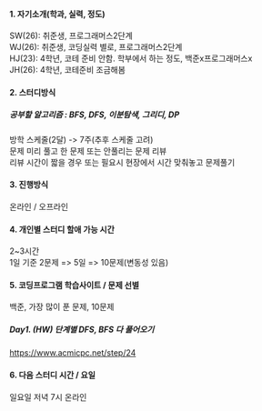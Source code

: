 #### 1. 자기소개(학과, 실력, 정도)   

SW(26): 취준생, 프로그래머스2단계   
WJ(26): 취준생, 코딩실력 별로, 프로그래머스2단계   
HJ(23): 4학년, 코테 준비 안함. 학부에서 하는 정도, 백준x프로그래머스x   
JH(26): 4학년, 코테준비 조금해봄   
#### 2. 스터디방식 
##### 공부할 알고리즘 : BFS, DFS, 이분탐색, 그리디, DP
방학 스케줄(2달) -> 7주(추후 스케줄 고려)  
문제 미리 풀고 한 문제 또는 안풀리는 문제 리뷰   
리뷰 시간이 짧을 경우 또는 필요시 현장에서 시간 맞춰놓고 문제풀기     
#### 3. 진행방식   
온라인 / 오프라인
#### 4. 개인별 스터디 할애 가능 시간   
2~3시간   
1일 기준 2문제 => 5일 => 10문제(변동성 있음)
#### 5. 코딩프로그램 학습사이트 / 문제 선별   
백준, 가장 많이 푼 문제, 10문제   
##### Day1. (HW) 단계별 DFS, BFS 다 풀어오기
https://www.acmicpc.net/step/24      
#### 6. 다음 스터디 시간 / 요일
일요일 저녁 7시 온라인
